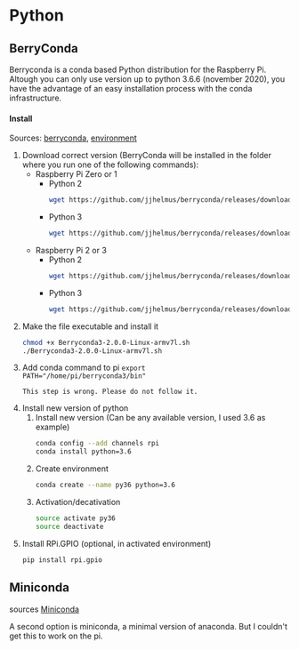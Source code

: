 # Python

## BerryConda

Berryconda is a conda based Python distribution for the Raspberry Pi.
Altough you can only use version up to python 3.6.6 (november 2020), you have the advantage of an easy installation process with the conda infrastructure.

#### Install
Sources: [berryconda](https://github.com/jjhelmus/berryconda), [environment](https://stackoverflow.com/questions/39371772/how-to-install-anaconda-on-raspberry-pi-3-model-b)
1. Download correct version (BerryConda will be installed in the folder where you run one of the following commands):
    * Raspberry Pi Zero or 1
        * Python 2
            ```bash
            wget https://github.com/jjhelmus/berryconda/releases/download/v2.0.0/Berryconda2-2.0.0-Linux-armv6l.sh
            ```
        * Python 3
            ```bash
            wget https://github.com/jjhelmus/berryconda/releases/download/v2.0.0/Berryconda3-2.0.0-Linux-armv6l.sh
            ```
    * Raspberry Pi 2 or 3
        * Python 2
            ```bash
            wget https://github.com/jjhelmus/berryconda/releases/download/v2.0.0/Berryconda2-2.0.0-Linux-armv7l.sh
            ```
        * Python 3
            ```bash
            wget https://github.com/jjhelmus/berryconda/releases/download/v2.0.0/Berryconda3-2.0.0-Linux-armv7l.sh
            ```
2. Make the file executable and install it
    ```bash
    chmod +x Berryconda3-2.0.0-Linux-armv7l.sh
    ./Berryconda3-2.0.0-Linux-armv7l.sh
    ```
3. Add conda command to pi <code>export PATH="/home/pi/berryconda3/bin"</code>
    ```{error}
    This step is wrong. Please do not follow it.
    ```
4. Install new version of python
    1. Install new version (Can be any available version, I used 3.6 as example)
        ```bash
        conda config --add channels rpi
        conda install python=3.6
        ```
    2. Create environment
        ```bash
        conda create --name py36 python=3.6
        ```
    3. Activation/decativation
        ```bash
        source activate py36
        source deactivate
        ```
5. Install RPi.GPIO (optional, in activated environment)
    ```bash
    pip install rpi.gpio
    ```

## Miniconda

sources [Miniconda](https://docs.conda.io/en/latest/miniconda.html)

A second option is miniconda, a minimal version of anaconda. But I couldn't get this to work on the pi.

